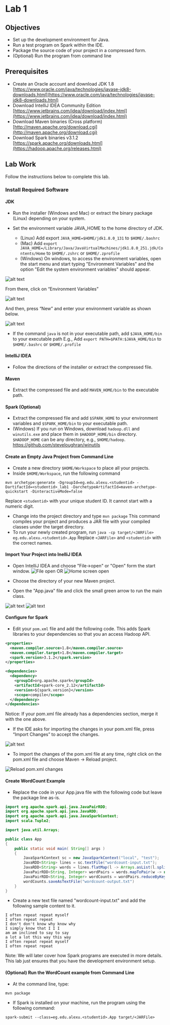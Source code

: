 # Lab 1

## Objectives
-   Set up the development environment for Java.
-   Run a test program on Spark within the IDE.
-   Package the source code of your project in a compressed form.
-   (Optional) Run the program from command line

## Prerequisites
-   Create an Oracle account and download JDK 1.8  
    [https://www.oracle.com/java/technologies/javase-jdk8-downloads.html](https://www.oracle.com/java/technologies/javase-jdk8-downloads.html)
-   Download IntelliJ IDEA Community Edition  
    [https://www.jetbrains.com/idea/download/index.html](https://www.jetbrains.com/idea/download/index.html)
-   Download Maven binaries (Cross platform)  
    [http://maven.apache.org/download.cgi](http://maven.apache.org/download.cgi)
-   Download Spark binaries v3.1.2  
    [https://spark.apache.org/downloads.html](https://hadoop.apache.org/releases.html)

## Lab Work
Follow the instructions below to complete this lab.

### Install Required Software
#### JDK

*  Run the installer (Windows and Mac) or extract the binary package (Linux) depending on your system.
    
* Set the environment variable JAVA_HOME to the home directory of JDK.
  * (Linux) Add export `JAVA_HOME=$HOME/jdk1.8.0_131` to `$HOME/.bashrc`
  * (Mac) Add `export JAVA_HOME=/Library/Java/JavaVirtualMachines/jdk1.8.0_251.jdk/Contents/Home` to `$HOME/.zshrc` or `$HOME/.zprofile`
  * (Windows) On windows, to access the environment variables, open the start menu and start typing "Environment Variables" and the option "Edit the system environment variables" should appear.

![alt text](lab1_images/windows_set_env_1.png)
 
From there, click on “Environment Variables” 
 
![alt text](lab1_images/windows_set_env_2.png)

And then, press “New” and enter your environment variable as shown below.

![alt text](lab1_images/windows_set_env_3.png)    
    
* If the command `java` is not in your executable path, add `$JAVA_HOME/bin` to your executable path
E.g., Add `export PATH=$PATH:$JAVA_HOME/bin` to `$HOME/.bashrc` or `$HOME/.profile`

#### IntelliJ IDEA
* Follow the directions of the installer or extract the compressed file.

#### Maven
* Extract the compressed file and add `MAVEN_HOME/bin` to the executable path.

#### Spark (Optional)
* Extract the compressed file and add `$SPARK_HOME` to your environment variables and `$SPARK_HOME/bin` to your executable path.
* (Windows) If you run on Windows, download `hadoop.dll` and `winutils.exe` and place them in `$HADOOP_HOME/bin` directory. `$HADOOP_HOME` can be any directory, e.g., `$HOME/hadoop`. https://github.com/steveloughran/winutils

#### Create an Empty Java Project from Command Line
* Create a new directory `$HOME/Workspace` to place all your projects.
* Inside `$HOME/Workspace`, run the following command
```shell
mvn archetype:generate -DgroupId=eg.edu.alexu.<studentid> -DartifactId=<studentid>_lab1 -DarchetypeArtifactId=maven-archetype-quickstart -DinteractiveMode=false
```
Replace `<studentid>` with your unique student ID. It cannot start with a numeric digit.

* Change into the project directory and type `mvn package`
This command compiles your project and produces a JAR file with your compiled classes under the target directory.
* To run your newly created program, run `java -cp target/<JARFile> eg.edu.alexu.<studentid>.App`
Replace `<JARFile>` and `<studentid>` with the correct names.

#### Import Your Project into InelliJ IDEA
* Open IntelliJ IDEA and choose "File->open" or "Open" form the start window.
![File open](lab1_images/intellij-file-open.png)
OR
![Home screen open](lab1_images/intellij-open.png)

* Choose the directory of your new Maven project.
* Open the "App.java" file and click the small green arrow to run the main class.

![alt text](lab1_images/import_project_1.png)
![alt text](lab1_images/import_project_2.png)

#### Configure for Spark
* Edit your `pom.xml` file and add the following code. This adds Spark libraries to your dependencies so that you an access Hadoop API.
```xml
<properties>
  <maven.compiler.source>1.8</maven.compiler.source>
  <maven.compiler.target>1.8</maven.compiler.target>
  <spark.version>3.1.2</spark.version>
</properties>

<dependencies>
  <dependency>
    <groupId>org.apache.spark</groupId>
    <artifactId>spark-core_2.12</artifactId>
    <version>${spark.version}</version>
    <scope>compile</scope>
  </dependency>
</dependencies>
```

Notice: If your pom.xml file already has a dependencies section, merge it with the one above.
* If the IDE asks for importing the changes in your pom.xml file, press “Import Changes” to accept the changes.

![alt text](lab1_images/import_project_3.png)

* To import the changes of the pom.xml file at any time, right click on the pom.xml file and choose Maven -> Reload project.

![Reload pom.xml changes](lab1_images/maven-reload.png)

#### Create WordCount Example
* Replace the code in your App.java file with the following code but leave the package line as-is.


```java
import org.apache.spark.api.java.JavaPairRDD;
import org.apache.spark.api.java.JavaRDD;
import org.apache.spark.api.java.JavaSparkContext;
import scala.Tuple2;

import java.util.Arrays;

public class App 
{
    public static void main( String[] args )
    {
        JavaSparkContext sc = new JavaSparkContext("local", "test");
        JavaRDD<String> lines = sc.textFile("wordcount-input.txt");
        JavaRDD<String> words = lines.flatMap(l -> Arrays.asList(l.split("\\b")).iterator());
        JavaPairRDD<String, Integer> wordPairs = words.mapToPair(w -> new Tuple2<>(w, 1));
        JavaPairRDD<String, Integer> wordCounts = wordPairs.reduceByKey((a,b) -> a + b);
        wordCounts.saveAsTextFile("wordcount-output.txt")
    }
}

```

* Create a new text file named "wordcount-input.txt" and add the following sample content to it.
```text
I often repeat repeat myself
I often repeat repeat
I don't don't know why know why
I simply know that I I I
am am inclined to say to say
a lot a lot this way this way
I often repeat repeat myself
I often repeat repeat
```

Note: We will later cover how Spark programs are executed in more details. This lab just ensures that you have the development environment setup.

#### (Optional) Run the WordCount example from Command Line
* At the command line, type:
```console
mvn package 
```
* If Spark is installed on your machine, run the program using the following command: 
```console
spark-submit --class=eg.edu.alexu.<studentid>.App target/<JARFile>
```
